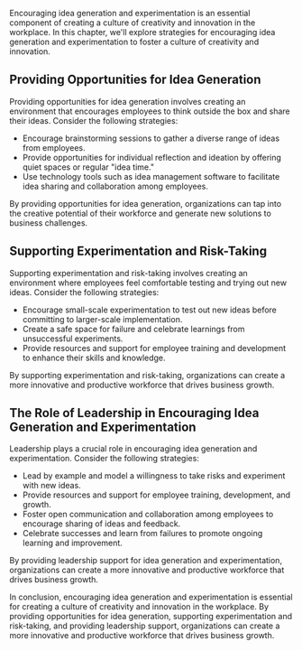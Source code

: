
Encouraging idea generation and experimentation is an essential component of creating a culture of creativity and innovation in the workplace. In this chapter, we'll explore strategies for encouraging idea generation and experimentation to foster a culture of creativity and innovation.

Providing Opportunities for Idea Generation
-------------------------------------------

Providing opportunities for idea generation involves creating an environment that encourages employees to think outside the box and share their ideas. Consider the following strategies:

* Encourage brainstorming sessions to gather a diverse range of ideas from employees.
* Provide opportunities for individual reflection and ideation by offering quiet spaces or regular "idea time."
* Use technology tools such as idea management software to facilitate idea sharing and collaboration among employees.

By providing opportunities for idea generation, organizations can tap into the creative potential of their workforce and generate new solutions to business challenges.

Supporting Experimentation and Risk-Taking
------------------------------------------

Supporting experimentation and risk-taking involves creating an environment where employees feel comfortable testing and trying out new ideas. Consider the following strategies:

* Encourage small-scale experimentation to test out new ideas before committing to larger-scale implementation.
* Create a safe space for failure and celebrate learnings from unsuccessful experiments.
* Provide resources and support for employee training and development to enhance their skills and knowledge.

By supporting experimentation and risk-taking, organizations can create a more innovative and productive workforce that drives business growth.

The Role of Leadership in Encouraging Idea Generation and Experimentation
-------------------------------------------------------------------------

Leadership plays a crucial role in encouraging idea generation and experimentation. Consider the following strategies:

* Lead by example and model a willingness to take risks and experiment with new ideas.
* Provide resources and support for employee training, development, and growth.
* Foster open communication and collaboration among employees to encourage sharing of ideas and feedback.
* Celebrate successes and learn from failures to promote ongoing learning and improvement.

By providing leadership support for idea generation and experimentation, organizations can create a more innovative and productive workforce that drives business growth.

In conclusion, encouraging idea generation and experimentation is essential for creating a culture of creativity and innovation in the workplace. By providing opportunities for idea generation, supporting experimentation and risk-taking, and providing leadership support, organizations can create a more innovative and productive workforce that drives business growth.
